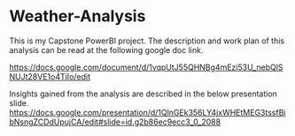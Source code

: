 # Weather-Analysis

This is my Capstone PowerBI project.
The description and work plan of this analysis can be read at the following google doc link.

https://docs.google.com/document/d/1vqpUtJ55QHNBg4mEzi53U_nebQlSNUJt28VE1o4TiIo/edit

Insights gained from the analysis are described in the below presentation slide.
https://docs.google.com/presentation/d/1QlnGEk356LY4jxWHEtMEG3tssfBibNsngZCDdUpujCA/edit#slide=id.g2b86ec9ecc3_0_2088
